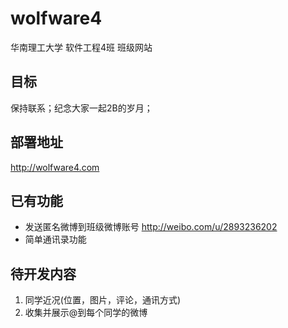 wolfware4
=========
华南理工大学 软件工程4班 班级网站

目标
-----
保持联系；纪念大家一起2B的岁月；

部署地址
--------
http://wolfware4.com

已有功能
--------
* 发送匿名微博到班级微博账号 http://weibo.com/u/2893236202
* 简单通讯录功能

待开发内容
-----------
1. 同学近况(位置，图片，评论，通讯方式)
2. 收集并展示@到每个同学的微博 

  


